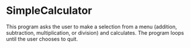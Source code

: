 # SimpleCalculator
This program asks the user to make a selection from a menu (addition, subtraction, multiplication, or division) and calculates. The program loops until the user chooses to quit.
